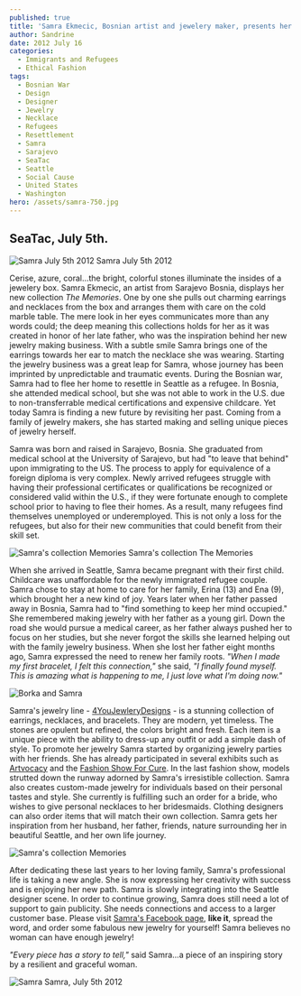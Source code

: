 ```yaml
---
published: true
title: 'Samra Ekmecic, Bosnian artist and jewelery maker, presents her stunning collection: "The Memories"'
author: Sandrine
date: 2012 July 16
categories:
  - Immigrants and Refugees
  - Ethical Fashion
tags:
  - Bosnian War
  - Design
  - Designer
  - Jewelry
  - Necklace
  - Refugees
  - Resettlement
  - Samra
  - Sarajevo
  - SeaTac
  - Seattle
  - Social Cause
  - United States
  - Washington
hero: /assets/samra-750.jpg
---
```

## SeaTac, July 5th.

![](http://seattlewatch2012.files.wordpress.com/2012/07/img_4778.jpg "Samra July 5th 2012")
Samra July 5th 2012

Cerise, azure, coral...the bright, colorful stones illuminate the insides of a jewelery box. Samra Ekmecic, an artist from Sarajevo Bosnia, displays her new collection *The Memories*. One by one she pulls out charming earrings and necklaces from the box and arranges them with care on the cold marble table. The mere look in her eyes communicates more than any words could; the deep meaning this collections holds for her as it was created in honor of her late father, who was the inspiration behind her new jewelry making business. With a subtle smile Samra brings one of the earrings towards her ear to match the necklace she was wearing. Starting the jewelry business was a great leap for Samra, whose journey has been imprinted by unpredictable and traumatic events. During the Bosnian war, Samra had to flee her home to resettle in Seattle as a refugee. In Bosnia, she attended medical school, but she was not able to work in the U.S. due to non-transferrable medical certifications and expensive childcare. Yet today Samra is finding a new future by revisiting her past. Coming from a family of jewelry makers, she has started making and selling unique pieces of jewelry herself.

Samra was born and raised in Sarajevo, Bosnia. She graduated from medical school at the University of Sarajevo, but had "to leave that behind" upon immigrating to the US. The process to apply for equivalence of a foreign diploma is very complex. Newly arrived refugees struggle with having their professional certificates or qualifications be recognized or considered valid within the U.S., if they were fortunate enough to complete school prior to having to flee their homes. As a result, many refugees find themselves unemployed or underemployed. This is not only a loss for the refugees, but also for their new communities that could benefit from their skill set.

![](http://seattlewatch2012.files.wordpress.com/2012/07/img_4773.jpg "Samra's collection Memories")
Samra's collection The Memories

When she arrived in Seattle, Samra became pregnant with their first child. Childcare was unaffordable for the newly immigrated refugee couple. Samra chose to stay at home to care for her family, Erina (13) and Ena (9), which brought her a new kind of joy. Years later when her father passed away in Bosnia, Samra had to "find something to keep her mind occupied." She remembered making jewelry with her father as a young girl. Down the road she would pursue a medical career, as her father always pushed her to focus on her studies, but she never forgot the skills she learned helping out with the family jewelry business. When she lost her father eight months ago, Samra expressed the need to renew her family roots. *"When I made my first bracelet, I felt this connection,"* she said, *"I finally found myself. This is amazing what is happening to me, I just love what I'm doing now."*

![](http://seattlewatch2012.files.wordpress.com/2012/07/borka-and-samra.jpg "Borka and Samra")

Samra's jewelry line - [4YouJewleryDesigns](http://www.facebook.com/4YouJewelryDesigns) - is a stunning collection of earrings, necklaces, and bracelets. They are modern, yet timeless. The stones are opulent but refined, the colors bright and fresh. Each item is a unique piece with the ability to dress-up any outfit or add a simple dash of style. To promote her jewelry Samra started by organizing jewelry parties with her friends. She has already participated in several exhibits such as [Artvocacy](http://seattletimes.nwsource.com/html/localnews/2008005680_africanartist19m.html) and the [Fashion Show For Cure](http://www.facebook.com/events/409543425742880/). In the last fashion show, models strutted down the runway adorned by Samra's irresistible collection. Samra also creates custom-made jewelry for individuals based on their personal tastes and style. She currently is fulfilling such an order for a bride, who wishes to give personal necklaces to her bridesmaids. Clothing designers can also order items that will match their own collection. Samra gets her inspiration from her husband, her father, friends, nature surrounding her in beautiful Seattle, and her own life journey.

![](http://seattlewatch2012.files.wordpress.com/2012/07/img_4771.jpg "Samra's collection Memories")

After dedicating these last years to her loving family, Samra's professional life is taking a new angle. She is now expressing her creativity with success and is enjoying her new path. Samra is slowly integrating into the Seattle designer scene. In order to continue growing, Samra does still need a lot of support to gain publicity. She needs connections and access to a larger customer base. Please visit [Samra's Facebook page](http://www.facebook.com/4YouJewelryDesigns), **like it**, spread the word, and order some fabulous new jewelry for yourself! Samra believes no woman can have enough jewelry!

*"Every piece has a story to tell,"* said Samra...a piece of an inspiring story by a resilient and graceful woman.

![](http://seattlewatch2012.files.wordpress.com/2012/07/img_47961.jpg "Samra")
Samra, July 5th 2012